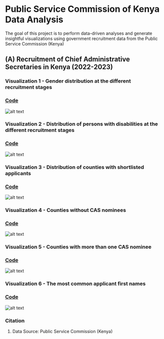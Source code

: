 # Public Service Commission of Kenya Data Analysis

The goal of this project is to perform data-driven analyses and generate insightful visualizations using government recruitment data from the Public Service Commission (Kenya)

## (A) Recruitment of Chief Administrative Secretaries in Kenya (2022-2023)

### Visualization 1 - Gender distribution at the different recruitment stages
### [Code](https://github.com/wokech/PSC_Job_Analysis_2023/blob/master/cas_gender_county.R)

![alt text](https://github.com/wokech/PSC_Job_Analysis_2023/blob/master/images/app_stl_nom_cas_gender.jpg)

### Visualization 2 - Distribution of persons with disabilities at the different recruitment stages
### [Code](https://github.com/wokech/PSC_Job_Analysis_2023/blob/master/cas_gender_pwd.R)

![alt text](https://github.com/wokech/PSC_Job_Analysis_2023/blob/master/images/pwd.jpg)

### Visualization 3 - Distribution of counties with shortlisted applicants
### [Code](https://github.com/wokech/PSC_Job_Analysis_2023/blob/master/cas_gender_county.R)

![alt text](https://github.com/wokech/PSC_Job_Analysis_2023/blob/master/images/stl_cas_county.jpg)

### Visualization 4 - Counties without CAS nominees
### [Code](https://github.com/wokech/PSC_Job_Analysis_2023/blob/master/cas_county_tree_cloud.R)

![alt text](https://github.com/wokech/PSC_Job_Analysis_2023/blob/master/images/nom_county_equal_0.jpg)

### Visualization 5 - Counties with more than one CAS nominee
### [Code](https://github.com/wokech/PSC_Job_Analysis_2023/blob/master/cas_county_tree_cloud.R)

![alt text](https://github.com/wokech/PSC_Job_Analysis_2023/blob/master/images/nom_county_over_1.jpg)

### Visualization 6 - The most common applicant first names
### [Code](https://github.com/wokech/PSC_Job_Analysis_2023/blob/master/cas_name_analysis.R)

![alt text](https://github.com/wokech/PSC_Job_Analysis_2023/blob/master/images/all_cas_first_name.png)

### Citation
1) Data Source: Public Service Commission (Kenya)
